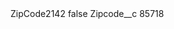 <?xml version="1.0" encoding="UTF-8"?>
<CustomMetadata xmlns="http://soap.sforce.com/2006/04/metadata" xmlns:xsi="http://www.w3.org/2001/XMLSchema-instance" xmlns:xsd="http://www.w3.org/2001/XMLSchema">
    <label>ZipCode2142</label>
    <protected>false</protected>
    <values>
        <field>Zipcode__c</field>
        <value xsi:type="xsd:string">85718</value>
    </values>
</CustomMetadata>
